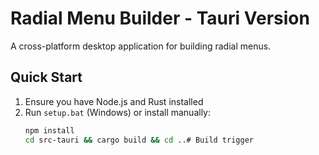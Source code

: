# Radial Menu Builder - Tauri Version

A cross-platform desktop application for building radial menus.

## Quick Start

1. Ensure you have Node.js and Rust installed
2. Run `setup.bat` (Windows) or install manually:
   ```bash
   npm install
   cd src-tauri && cargo build && cd ..#   B u i l d   t r i g g e r  
 